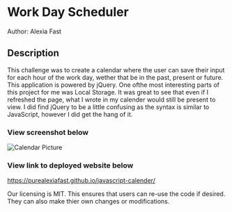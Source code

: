 # Work Day Scheduler

Author: Alexia Fast

## Description

This challenge was to create a calendar where the user can save their input for each hour of the work day, wether that be in the past, present or future. This application is powered by jQuery. One ofthe most interesting parts of this project for me was Local Storage. It was great to see that even if I refreshed the page, what I wrote in my calender would still be present to view. I did find jQuery to be a little confusing as the syntax is similar to JavaScript, however I did get the hang of it.

### View screenshot below

<img src="../Assets/calendar-pic.jpg" alt="Calendar Picture">

### View link to deployed website below

https://purealexiafast.github.io/javascript-calender/

Our licensing is MIT. This ensures that users can re-use the code if desired. They can also make thier own changes or modifications.